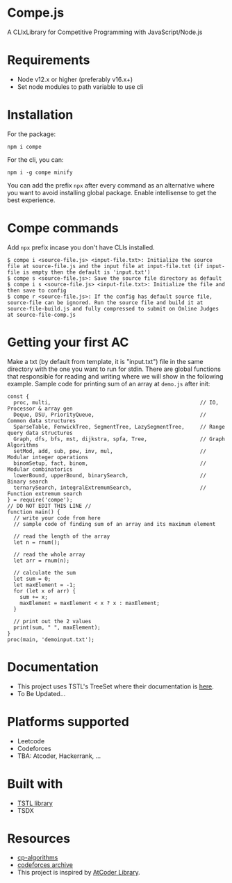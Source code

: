# Compe.js
A CLIxLibrary for Competitive Programming with JavaScript/Node.js
# Requirements
- Node v12.x or higher (preferably v16.x+)
- Set node modules to path variable to use cli
# Installation
For the package:
```
npm i compe
```
For the cli, you can:
```
npm i -g compe minify
```
You can add the prefix `npx` after every command as an alternative where you want to avoid installing global package.
Enable intellisense to get the best experience.
# Compe commands
Add `npx` prefix incase you don't have CLIs installed.
```
$ compe i <source-file.js> <input-file.txt>: Initialize the source file at source-file.js and the input file at input-file.txt (if input-file is empty then the default is 'input.txt')
$ compe s <source-file.js>: Save the source file directory as default
$ compe i s <source-file.js> <input-file.txt>: Initialize the file and then save to config
$ compe r <source-file.js>: If the config has default source file, source-file can be ignored. Run the source file and build it at source-file-build.js and fully compressed to submit on Online Judges at source-file-comp.js
```
# Getting your first AC
Make a txt (by default from template, it is "input.txt") file in the same directory with the one you want to run for stdin.
There are global functions that responsible for reading and writing where we will show in the following example.
Sample code for printing sum of an array at `demo.js` after init:
```
const {
  proc, multi,                                                // IO, Processor & array gen                                  
  Deque, DSU, PriorityQueue,                                  // Common data structures
  SparseTable, FenwickTree, SegmentTree, LazySegmentTree,     // Range query data structures
  Graph, dfs, bfs, mst, dijkstra, spfa, Tree,                 // Graph Algorithms
  setMod, add, sub, pow, inv, mul,                            // Modular integer operations
  binomSetup, fact, binom,                                    // Modular combinatorics
  lowerBound, upperBound, binarySearch,                       // Binary search 
  ternarySearch, integralExtremumSearch,                      // Function extremum search
} = require('compe');
// DO NOT EDIT THIS LINE //
function main() {
  // write your code from here
  // sample code of finding sum of an array and its maximum element

  // read the length of the array
  let n = rnum();
  
  // read the whole array
  let arr = rnum(n);

  // calculate the sum
  let sum = 0;
  let maxElement = -1;
  for (let x of arr) {
    sum += x;
    maxElement = maxElement < x ? x : maxElement;
  }

  // print out the 2 values
  print(sum, " ", maxElement);
}
proc(main, 'demoinput.txt');
```
# Documentation
- This project uses TSTL's TreeSet where their documentation is [here](https://samchon.github.io/tstl/api/classes/std.treeset.html).
- To Be Updated...
# Platforms supported
- Leetcode
- Codeforces
- TBA: Atcoder, Hackerrank, ...
# Built with
- [TSTL library](https://github.com/samchon/tstl)
- TSDX
# Resources
- [cp-algorithms](https://cp-algorithms.com/)
- [codeforces archive](https://codeforces.com/catalog)
- This project is inspired by [AtCoder Library](https://codeforces.com/blog/entry/82400).